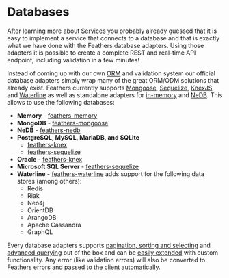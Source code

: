 # Databases

After learning more about [Services](services.md) you probably already guessed that it is easy to implement a service that connects to a database and that is exactly what we have done with the Feathers database adapters. Using those adapters it is possible to create a complete REST and real-time API endpoint, including validation in a few minutes!

Instead of coming up with our own [ORM](https://en.wikipedia.org/wiki/Object-relational_mapping) and validation system our official database adapters simply wrap many of the great ORM/ODM solutions that already exist. Feathers currently supports [Mongoose](mongoose.md), [Sequelize](sequelize.md), [KnexJS](knexjs.md) and [Waterline](waterline.md) as well as standalone adapters for [in-memory](memory.md) and [NeDB](nedb.md). This allows to use the following databases:

- **Memory** - [feathers-memory](memory.md)
- **MongoDB** - [feathers-mongoose](mongoose.md)
- **NeDB** - [feathers-nedb](nedb.md)
- **PostgreSQL, MySQL, MariaDB, and SQLite**
  - [feathers-knex](knex.md)
  - [feathers-sequelize](sequelize.md)
- **Oracle** - [feathers-knex](knex.md)
- **Microsoft SQL Server** - [feathers-sequelize](sequelize.md)
- **Waterline** - [feathers-waterline](waterline.md) adds support for the following data stores (among others):
  - Redis
  - Riak
  - Neo4j
  - OrientDB
  - ArangoDB
  - Apache Cassandra
  - GraphQL

Every database adapters supports [pagination, sorting and selecting](pagination.md) and [advanced querying](querying.md) out of the box and can be [easily extended](extending.md) with custom functionality. Any error (like validation errors) will also be converted to Feathers errors and passed to the client automatically.
